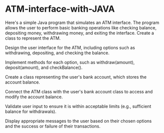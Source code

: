 # ATM-interface-with-JAVA
Here's a simple Java program that simulates an ATM interface. The program allows the user to perform basic banking operations like checking balance, depositing money, withdrawing money, and exiting the interface.
Create a class to represent the ATM.

Design the user interface for the ATM, including options such as withdrawing, depositing, and checking the balance.

Implement methods for each option, such as withdraw(amount), deposit(amount), and checkBalance().

Create a class representing the user's bank account, which stores the account balance.

Connect the ATM class with the user's bank account class to access and modify the account balance.

Validate user input to ensure it is within acceptable limits (e.g., sufficient balance for withdrawals).

Display appropriate messages to the user based on their chosen options and the success or failure of their transactions.
